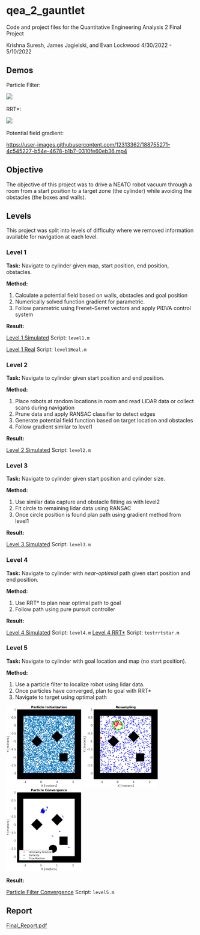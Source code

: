 # qea_2_gauntlet
Code and project files for the Quantitative Engineering Analysis 2 Final Project

Krishna Suresh, James Jagielski, and Evan Lockwood 
4/30/2022 - 5/10/2022

## Demos
Particle Filter:

<img src="https://user-images.githubusercontent.com/12313362/188762424-5753ee49-ad8f-4a01-aa73-c6bb9231e1ed.gif" width="400">

RRT*:

<img src="https://user-images.githubusercontent.com/12313362/188762426-68bb4d27-e127-4f2b-88b3-1e0d66bdf481.gif" width="400">

Potential field gradient:

https://user-images.githubusercontent.com/12313362/188755271-4c545227-b54e-4678-b1b7-0310fe60eb36.mp4


## Objective

The objective of this project was to drive a NEATO robot vacuum through a room from a start position to a target zone (the cylinder) while avoiding the obstacles (the boxes and walls).


## Levels
This project was split into levels of difficulty where we removed information available for navigation at each level.

### Level 1
**Task:** Navigate to cylinder given map, start position, end position, obstacles.

**Method:** 
1. Calculate a potential field based on walls, obstacles and goal position
2. Numerically solved function gradient for parametric. 
3. Follow parametric using Frenet–Serret vectors and apply PIDVA control system

**Result:**

[Level 1 Simulated](https://youtu.be/NFeCK1asEgA)  Script: `level1.m`

[Level 1 Real](https://youtu.be/Mn4Eejh6czI)  Script: `level1Real.m`

### Level 2
**Task:** Navigate to cylinder given start position and end position.

**Method:**
1. Place robots at random locations in room and read LIDAR data or collect scans during navigation
2. Prune data and apply RANSAC classifier to detect edges
3. Generate potential field function based on target location and obstacles
4. Follow gradient similar to level1

**Result:**

[Level 2 Simulated](https://youtu.be/8qSnKJWeX7Y)  Script: `level2.m`

### Level 3
**Task:** Navigate to cylinder given start position and cylinder size.

**Method:**
1. Use similar data capture and obstacle fitting as with level2
2. Fit circle to remaining lidar data using RANSAC
3. Once circle position is found plan path using gradient method from level1

**Result:**

[Level 3 Simulated](https://youtu.be/gT6xqtORS8M)  Script: `level3.m`

### Level 4
**Task:** Navigate to cylinder with _near-optimial_ path given start position and end position.

**Method:**
1. Use RRT* to plan near optimal path to goal
2. Follow path using pure pursuit controller 

**Result:**

[Level 4 Simulated](https://youtu.be/6I-wDSB1Pvc)  Script: `level4.m`
[Level 4 RRT*](https://youtu.be/1bTS1ah9bO4)  Script: `testrrtstar.m`


### Level 5
**Task:** Navigate to cylinder with goal location and map (no start position).

**Method:**
1. Use a particle filter to localize robot using lidar data.
2. Once particles have converged, plan to goal with RRT*
3. Navigate to target using optimal path

<img src="https://github.com/krish-suresh/qea_2_gauntlet/blob/main/figures/l5init.png?raw=true" width="200">
<img src="https://github.com/krish-suresh/qea_2_gauntlet/blob/main/figures/l5resample.png?raw=true" width="200">
<img src="https://github.com/krish-suresh/qea_2_gauntlet/blob/main/figures/l5pfconv.png?raw=true" width="200">

**Result:**

[Particle Filter Convergence](https://youtu.be/AU7KtgtKHsI)  Script: `level5.m`

## Report
[Final_Report.pdf](https://github.com/krish-suresh/qea_2_gauntlet/blob/main/Report.pdf)
